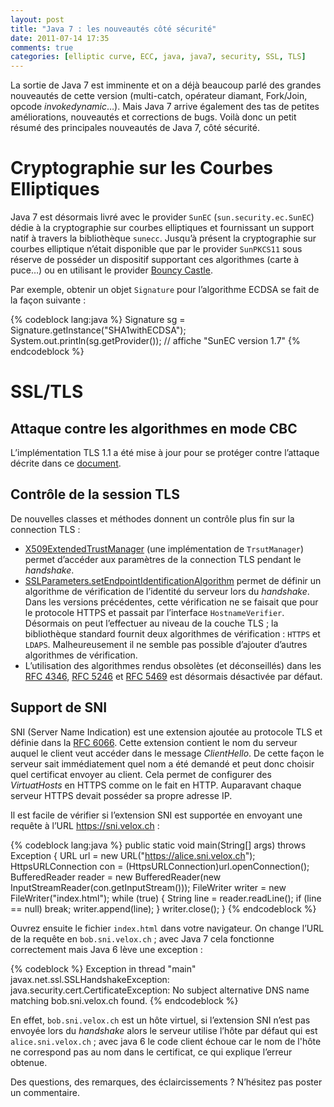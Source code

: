 ```yaml
---
layout: post
title: "Java 7 : les nouveautés côté sécurité"
date: 2011-07-14 17:35
comments: true
categories: [elliptic curve, ECC, java, java7, security, SSL, TLS]
---
```

La sortie de Java 7 est imminente et on a déjà beaucoup parlé des grandes nouveautés de cette version (multi-catch, opérateur diamant, Fork/Join, opcode _invokedynamic_…). Mais Java 7 arrive également des tas de petites améliorations, nouveautés et corrections de bugs. Voilà donc un petit résumé des principales nouveautés de Java 7, côté sécurité.

<!-- more -->

Cryptographie sur les Courbes Elliptiques
=========================================

Java 7 est désormais livré avec le provider `SunEC` (`sun.security.ec.SunEC`) dédie à la cryptographie sur courbes elliptiques et fournissant un support natif à travers la bibliothèque `sunecc`. Jusqu’à présent la cryptographie sur courbes elliptique n’était disponible que par le provider `SunPKCS11` sous réserve de posséder un dispositif supportant ces algorithmes (carte à puce…) ou en utilisant le provider [Bouncy Castle](http://www.bouncycastle.org/).

Par exemple, obtenir un objet `Signature` pour l’algorithme ECDSA se fait de la façon suivante :

{% codeblock lang:java %}
Signature sg = Signature.getInstance("SHA1withECDSA");
System.out.println(sg.getProvider()); // affiche "SunEC version 1.7"
{% endcodeblock %}

SSL/TLS
=======

Attaque contre les algorithmes en mode CBC
------------------------------------------

L’implémentation TLS 1.1 a été mise à jour pour se protéger contre l’attaque décrite dans ce [document](http://www.openssl.org/~bodo/tls-cbc.txt).

Contrôle de la session TLS
--------------------------

De nouvelles classes et méthodes donnent un contrôle plus fin sur la connection TLS :

- [X509ExtendedTrustManager](http://download.java.net/jdk7/docs/api/index.html?javax/net/ssl/X509ExtendedTrustManager.html) (une implémentation de `TrsutManager`) permet d’accéder aux paramètres de la connection TLS pendant le _handshake_.
- [SSLParameters.setEndpointIdentificationAlgorithm](http://download.java.net/jdk7/docs/api/javax/net/ssl/SSLParameters.html#setEndpointIdentificationAlgorithm(java.lang.String)) permet de définir un algorithme de vérification de l’identité du serveur lors du _handshake_. Dans les versions précédentes, cette vérification ne se faisait que pour le protocole HTTPS et passait par l’interface `HostnameVerifier`. Désormais on peut l’effectuer au niveau de la couche TLS ; la bibliothèque standard fournit deux algorithmes de vérification : `HTTPS` et `LDAPS`. Malheureusement il ne semble pas possible d’ajouter d’autres algorithmes de vérification.
- L’utilisation des algorithmes rendus obsolètes (et déconseillés) dans les [RFC 4346](http://www.ietf.org/rfc/rfc4346.txt), [RFC 5246](http://www.ietf.org/rfc/rfc5246.txt) et [RFC 5469](http://www.ietf.org/rfc/rfc5469.txt) est désormais désactivée par défaut.

Support de SNI
--------------

SNI (Server Name Indication) est une extension ajoutée au protocole TLS et définie dans la [RFC 6066](http://www.ietf.org/rfc/rfc6066.txt). Cette extension contient le nom du serveur auquel le client veut accéder dans le message _ClientHello_. De cette façon le serveur sait immédiatement quel nom a été demandé et peut donc choisir quel certificat envoyer au client. Cela permet de configurer des _VirtuatHosts_ en HTTPS comme on le fait en HTTP. Auparavant chaque serveur HTTPS devait posséder sa propre adresse IP.

Il est facile de vérifier si l’extension SNI est supportée en envoyant une requête à l’URL <https://sni.velox.ch> :

{% codeblock lang:java %}
public static void main(String[] args) throws Exception {
    URL url = new URL("https://alice.sni.velox.ch");
    HttpsURLConnection con = (HttpsURLConnection)url.openConnection();
    BufferedReader reader = new BufferedReader(new InputStreamReader(con.getInputStream()));
    FileWriter writer = new FileWriter("index.html");
    while (true) {
        String line = reader.readLine();
        if (line == null) break;
        writer.append(line);
    }
    writer.close();
}
{% endcodeblock %}

Ouvrez ensuite le fichier `index.html` dans votre navigateur. On change l’URL de la requête en `bob.sni.velox.ch` ; avec Java 7 cela fonctionne correctement mais Java 6 lève une exception :

{% codeblock %}
Exception in thread "main" javax.net.ssl.SSLHandshakeException: java.security.cert.CertificateException: No subject alternative DNS name matching bob.sni.velox.ch found.
{% endcodeblock %}

En effet, `bob.sni.velox.ch` est un hôte virtuel, si l’extension SNI n’est pas envoyée lors du _handshake_ alors le serveur utilise l’hôte par défaut qui est `alice.sni.velox.ch` ; avec java 6 le code client échoue car le nom de l'hôte ne correspond pas au nom dans le certificat, ce qui explique l’erreur obtenue.

Des questions, des remarques, des éclaircissements ? N’hésitez pas poster un commentaire.

